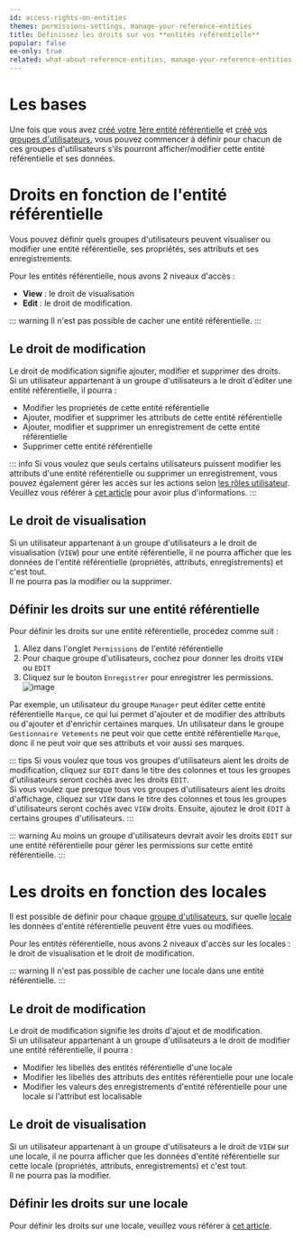```yaml
---
id: access-rights-on-entities
themes: permissions-settings, manage-your-reference-entities
title: Définissez les droits sur vos **entités référentielle**
popular: false
ee-only: true
related: what-about-reference-entities, manage-your-reference-entities, build-your-user-groups
---
```


# Les bases

Une fois que vous avez [créé votre 1ère entité référentielle](manage-reference-entities.html) et [créé vos groupes d'utilisateurs](build-your-user-groups.html), vous pouvez commencer à définir pour chacun de ces groupes d'utilisateurs s'ils pourront afficher/modifier cette entité référentielle et ses données.

# Droits en fonction de l'entité référentielle

Vous pouvez définir quels groupes d'utilisateurs peuvent visualiser ou modifier une entité référentielle, ses propriétés, ses attributs et ses enregistrements.

Pour les entités référentielle, nous avons 2 niveaux d'accès :
- **View** : le droit de visualisation
- **Edit** : le droit de modification.

::: warning
Il n'est pas possible de cacher une entité référentielle.
:::

## Le droit de modification
Le droit de modification signifie ajouter, modifier et supprimer des droits.  
Si un utilisateur appartenant à un groupe d'utilisateurs a le droit d'éditer une entité référentielle, il pourra :
* Modifier les propriétés de cette entité référentielle
* Ajouter, modifier et supprimer les attributs de cette entité référentielle
* Ajouter, modifier et supprimer un enregistrement de cette entité référentielle
* Supprimer cette entité référentielle

::: info
Si vous voulez que seuls certains utilisateurs puissent modifier les attributs d'une entité référentielle ou supprimer un enregistrement, vous pouvez également gérer les accès sur les actions selon [les rôles utilisateur](build-your-user-roles.html). Veuillez vous référer à [cet article](manage-the-interface-and-actions-accesses.html#rights-on-reference-entities-ee-only) pour avoir plus d'informations.
:::

## Le droit de visualisation
Si un utilisateur appartenant à un groupe d'utilisateurs a le droit de visualisation (`VIEW`) pour une entité référentielle, il ne pourra afficher que les données de l'entité référentielle (propriétés, attributs, enregistrements) et c'est tout.  
Il ne pourra pas la modifier ou la supprimer.

## Définir les droits sur une entité référentielle
Pour définir les droits sur une entité référentielle, procédez comme suit :
1.  Allez dans l'onglet `Permissions` de l'entité référentielle
1.  Pour chaque groupe d'utilisateurs, cochez pour donner les droits `VIEW` ou `EDIT`
1.  Cliquez sur le bouton `Enregistrer` pour enregistrer les permissions.
![image](ReferenceEntity_Permissions_fr.png)

Par exemple, un utilisateur du groupe `Manager` peut éditer cette entité référentielle `Marque`, ce qui lui permet d'ajouter et de modifier des attributs ou d'ajouter et d'enrichir certaines marques.
Un utilisateur dans le groupe `Gestionnaire Vetements` ne peut voir que cette entité référentielle `Marque`, donc il ne peut voir que ses attributs et voir aussi ses marques.

::: tips
Si vous voulez que tous vos groupes d'utilisateurs aient les droits de modification, cliquez sur `EDIT` dans le titre des colonnes et tous les groupes d'utilisateurs seront cochés avec les droits `EDIT`.  
Si vous voulez que presque tous vos groupes d'utilisateurs aient les droits d'affichage, cliquez sur `VIEW` dans le titre des colonnes et tous les groupes d'utilisateurs seront cochés avec `VIEW` droits. Ensuite, ajoutez le droit `EDIT` à certains groupes d'utilisateurs.
:::

::: warning
Au moins un groupe d'utilisateurs devrait avoir les droits `EDIT` sur une entité référentielle pour gérer les permissions sur cette entité référentielle.
:::

# Les droits en fonction des locales
Il est possible de définir pour chaque [groupe d'utilisateurs](what-is-a-user-group.html), sur quelle [locale](what-is-a-locale.html) les données d'entité référentielle peuvent être vues ou modifiées.

Pour les entités référentielle, nous avons 2 niveaux d'accès sur les locales : le droit de visualisation et le droit de modification.

::: warning
Il n'est pas possible de cacher une locale dans une entité référentielle.
:::

## Le droit de modification
Le droit de modification signifie les droits d'ajout et de modification.   
Si un utilisateur appartenant à un groupe d'utilisateurs a le droit de modifier une entité référentielle, il pourra :
* Modifier les libellés des entités référentielle d'une locale
* Modifier les libellés des attributs des entités référentielle pour une locale
* Modifier les valeurs des enregistrements d'entité référentielle pour une locale si l'attribut est localisable

## Le droit de visualisation
Si un utilisateur appartenant à un groupe d'utilisateurs a le droit de `VIEW` sur une locale, il ne pourra afficher que les données d'entité référentielle sur cette locale (propriétés, attributs, enregistrements) et c'est tout.  
Il ne pourra pas la modifier.

## Définir les droits sur une locale
Pour définir les droits sur une locale, veuillez vous référer à [cet article](access-rights-on-products.html#set-rights-to-user-groups).
